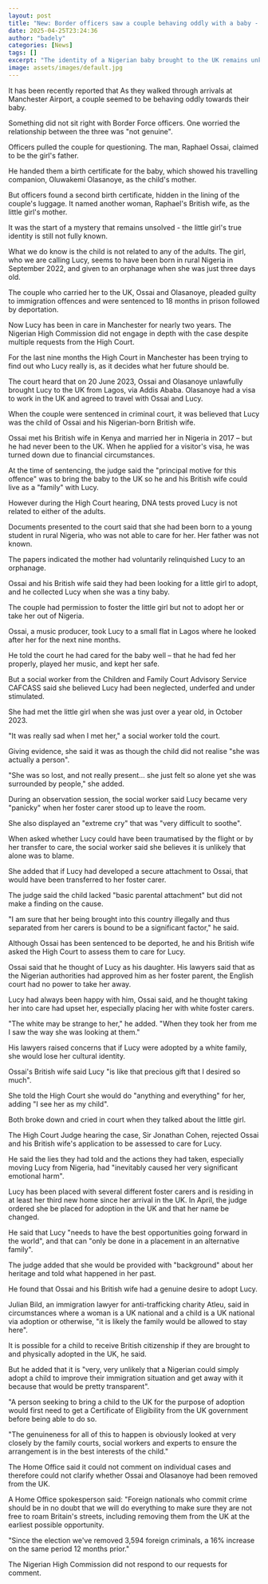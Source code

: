 ```yaml
---
layout: post
title: "New: Border officers saw a couple behaving oddly with a baby - and uncovered a mystery"
date: 2025-04-25T23:24:36
author: "badely"
categories: [News]
tags: []
excerpt: "The identity of a Nigerian baby brought to the UK remains unknown after an 'extraordinary' court case."
image: assets/images/default.jpg
---
```


It has been recently reported that As they walked through arrivals at Manchester Airport, a couple seemed to be behaving oddly towards their baby.

Something did not sit right with Border Force officers. One worried the relationship between the three was "not genuine".

Officers pulled the couple for questioning. The man, Raphael Ossai, claimed to be the girl's father.

He handed them a birth certificate for the baby, which showed his travelling companion, Oluwakemi Olasanoye, as the child's mother.

But officers found a second birth certificate, hidden in the lining of the couple's luggage. It named another woman, Raphael's British wife, as the little girl's mother.

It was the start of a mystery that remains unsolved - the little girl's true identity is still not fully known.

What we do know is the child is not related to any of the adults. The girl, who we are calling Lucy, seems to have been born in rural Nigeria in September 2022, and given to an orphanage when she was just three days old.

The couple who carried her to the UK, Ossai and Olasanoye, pleaded guilty to immigration offences and were sentenced to 18 months in prison followed by deportation.

Now Lucy has been in care in Manchester for nearly two years. The Nigerian High Commission did not engage in depth with the case despite multiple requests from the High Court.

For the last nine months the High Court in Manchester has been trying to find out who Lucy really is, as it decides what her future should be.

The court heard that on 20 June 2023, Ossai and Olasanoye unlawfully brought Lucy to the UK from Lagos, via Addis Ababa. Olasanoye had a visa to work in the UK and agreed to travel with Ossai and Lucy.

When the couple were sentenced in criminal court, it was believed that Lucy was the child of Ossai and his Nigerian-born British wife.

Ossai met his British wife in Kenya and married her in Nigeria in 2017 – but he had never been to the UK. When he applied for a visitor's visa, he was turned down due to financial circumstances.

At the time of sentencing, the judge said the "principal motive for this offence" was to bring the baby to the UK so he and his British wife could live as a "family" with Lucy.

However during the High Court hearing, DNA tests proved Lucy is not related to either of the adults.

Documents presented to the court said that she had been born to a young student in rural Nigeria, who was not able to care for her. Her father was not known.

The papers indicated the mother had voluntarily relinquished Lucy to an orphanage.

Ossai and his British wife said they had been looking for a little girl to adopt, and he collected Lucy when she was a tiny baby.

The couple had permission to foster the little girl but not to adopt her or take her out of Nigeria.

Ossai, a music producer, took Lucy to a small flat in Lagos where he looked after her for the next nine months.

He told the court he had cared for the baby well – that he had fed her properly, played her music, and kept her safe.

But a social worker from the Children and Family Court Advisory Service CAFCASS said she believed Lucy had been neglected, underfed and under stimulated.

She had met the little girl when she was just over a year old, in October 2023.

"It was really sad when I met her," a social worker told the court.

Giving evidence, she said it was as though the child did not realise "she was actually a person".

"She was so lost, and not really present… she just felt so alone yet she was surrounded by people," she added.

During an observation session, the social worker said Lucy became very "panicky" when her foster carer stood up to leave the room.

She also displayed an "extreme cry" that was "very difficult to soothe".

When asked whether Lucy could have been traumatised by the flight or by her transfer to care, the social worker said she believes it is unlikely that alone was to blame.

She added that if Lucy had developed a secure attachment to Ossai, that would have been transferred to her foster carer.

The judge said the child lacked "basic parental attachment" but did not make a finding on the cause.

"I am sure that her being brought into this country illegally and thus separated from her carers is bound to be a significant factor," he said.

Although Ossai has been sentenced to be deported, he and his British wife asked the High Court to assess them to care for Lucy.

Ossai said that he thought of Lucy as his daughter. His lawyers said that as the Nigerian authorities had approved him as her foster parent, the English court had no power to take her away.

Lucy had always been happy with him, Ossai said, and he thought taking her into care had upset her, especially placing her with white foster carers.

"The white may be strange to her," he added. "When they took her from me I saw the way she was looking at them."

His lawyers raised concerns that if Lucy were adopted by a white family, she would lose her cultural identity.

Ossai's British wife said Lucy "is like that precious gift that I desired so much".

She told the High Court she would do "anything and everything" for her, adding "I see her as my child".

Both broke down and cried in court when they talked about the little girl.

The High Court Judge hearing the case, Sir Jonathan Cohen, rejected Ossai and his British wife's application to be assessed to care for Lucy.

He said the lies they had told and the actions they had taken, especially moving Lucy from Nigeria, had "inevitably caused her very significant emotional harm".

Lucy has been placed with several different foster carers and is residing in at least her third new home since her arrival in the UK. In April, the judge ordered she be placed for adoption in the UK and that her name be changed.

He said that Lucy "needs to have the best opportunities going forward in the world", and that can "only be done in a placement in an alternative family".

The judge added that she would be provided with "background" about her heritage and told what happened in her past.

He found that Ossai and his British wife had a genuine desire to adopt Lucy.

Julian Bild, an immigration lawyer for anti-trafficking charity Atleu, said in circumstances where a woman is a UK national and a child is a UK national via adoption or otherwise, "it is likely the family would be allowed to stay here".

It is possible for a child to receive British citizenship if they are brought to and physically adopted in the UK, he said.

But he added that it is "very, very unlikely that a Nigerian could simply adopt a child to improve their immigration situation and get away with it because that would be pretty transparent".

"A person seeking to bring a child to the UK for the purpose of adoption would first need to get a Certificate of Eligibility from the UK government before being able to do so.

"The genuineness for all of this to happen is obviously looked at very closely by the family courts, social workers and experts to ensure the arrangement is in the best interests of the child."

The Home Office said it could not comment on individual cases and therefore could not clarify whether Ossai and Olasanoye had been removed from the UK.

A Home Office spokesperson said: "Foreign nationals who commit crime should be in no doubt that we will do everything to make sure they are not free to roam Britain's streets, including removing them from the UK at the earliest possible opportunity.

"Since the election we've removed 3,594 foreign criminals, a 16% increase on the same period 12 months prior."

The Nigerian High Commission did not respond to our requests for comment.

